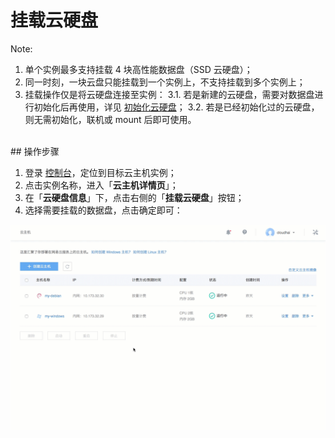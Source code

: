 # 挂载云硬盘


<span>Note:</span><div class="alertContent">
1. 单个实例最多支持挂载 4 块高性能数据盘（SSD 云硬盘）；
2. 同一时刻，一块云盘只能挂载到一个实例上，不支持挂载到多个实例上；
3. 挂载操作仅是将云硬盘连接至实例：
3.1. 若是新建的云硬盘，需要对数据盘进行初始化后再使用，详见 [初始化云硬盘](http://support.c.163.com/md.html#!平台服务/云硬盘/使用指南/初始化云硬盘/Linux云主机分区、格式化、挂载数据盘.md)；
3.2. 若是已经初始化过的云硬盘，则无需初始化，联机或 mount 后即可使用。</div>

<br>
## 操作步骤

1. 登录 [控制台](https://c.163.com/dashboard#/m/win/)，定位到目标云主机实例；
2. 点击实例名称，进入「**云主机详情页**」；
3. 在「**云硬盘信息**」下，点击右侧的「**挂载云硬盘**」按钮；
4. 选择需要挂载的数据盘，点击确定即可：

![](../../../../平台服务/云硬盘/image/挂载云硬盘-云主机.gif)